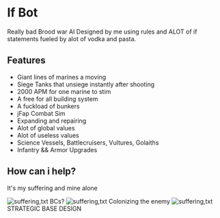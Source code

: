 
<h1>If Bot</h1>

Really bad Brood war AI Designed by me using rules and ALOT of if statements fueled by alot of vodka and pasta. 

<h2><b>Features</b></h2>


* Giant lines of marines a moving
* Siege Tanks that unsiege instantly after shooting
* 2000 APM for one marine to stim
* A free for all building system
* A fuckload of bunkers
* jFap Combat Sim
* Expanding and repairing
* Alot of global values
* Alot of useless values
* Science Vessels, Battlecruisers, Vultures, Golaiths
* Infantry && Armor Upgrades


<h2>How can i help?</h2>
It's my suffering and mine alone



![suffering,txt](https://i.imgur.com/Xo422hY.gif)
BCs?
![suffering,txt](https://i.imgur.com/KkulnQg.gif)
Colonizing the enemy
![suffering,txt](https://i.imgur.com/LahNhaL.gif)
STRATEGIC BASE DESIGN





